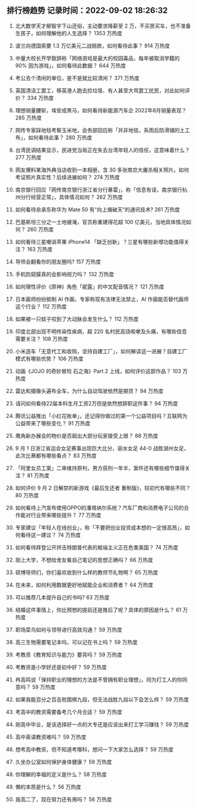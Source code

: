 
## 排行榜趋势 记录时间：2022-09-02 18:26:32
  
  1. 北大数学天才柳智宇下山还俗，主动要求降薪至 2 万，不买房买车，也不准备生孩子，如何理解他的人生选择？ 1353 万热度
    
  2. 波兰向德国索要 1.3 万亿美元二战赔款，如何看待此事？ 914 万热度
    
  3. 中量大校长开学致辞称「网络游戏是最大的校园毒品，每年被取消学籍的 90% 因为游戏」，如何看待此数据？ 644 万热度
    
  4. 考公去个清闲的单位，是不是就比较清闲？ 371 万热度
    
  5. 英国清洁工罢工，移英港人跑去捡垃圾、有人甚至大骂罢工扰民，对此如何评价？ 334 万热度
    
  6. 理想销量腰斩，埃安成黑马，如何看待新能源汽车企 2022年8月销量表现？ 285 万热度
    
  7. 网传专家踩地毯考察玉米地，会务部回应称「并非地毯，系雨后防滑铺的土工布」，如何看待此事？ 280 万热度
    
  8. 台湾民调结果显示，民进党当局正在失去台湾年轻人的信任，这意味着什么？ 277 万热度
    
  9. 网友爆料某海外典当店收到一本相册，含 30 多张南京大屠杀相关照片。如何考证照片真实性？后续进展如何？ 274 万热度
    
  10. 南京银行回应「网传南京银行浙江省分行暴雷」，称「信息有误，南京银行杭州分行经营正常」，具体情况如何？ 262 万热度
    
  11. 如何看待余承东称华为 Mate 50 有“向上捅破天”的通讯技术? 261 万热度
    
  12. 巴基斯坦三分之一土地被淹，官员称重建得花超 100 亿美元，当地具体情况如何？ 260 万热度
    
  13. 如何看待三星嘲讽苹果 iPhone14 「缺乏创新」？三星有哪些新增功能值得关注？ 163 万热度
    
  14. 导师会翻看你的朋友圈吗? 157 万热度
    
  15. 手机防窥膜真的会影响视力吗？ 132 万热度
    
  16. 如何理性评价《原神》角色「妮露」的中文配音情况？ 121 万热度
    
  17. 日本画师纷纷抵制 AI 作画，专家称现有法律无法禁止，AI 作画能否替代画师这个行业？ 112 万热度
    
  18. 如果被一只蚊子咬到了大动脉会发生什么？ 112 万热度
    
  19. 印度北部出现不明传染性疾病，超 220 名村民高烧咳嗽及头痛，有哪些信息需要关注？ 108 万热度
    
  20. 小米造车「无意代工和收购，坚持自建工厂」，如何解读这一进展？自建工厂模式有哪些优势？ 106 万热度
    
  21. 动画《JOJO 的奇妙冒险 石之海》Part.2 上线，如何评价这部作品？ 103 万热度
    
  22. 雷达和摄像头遍布全车，为什么自动驾驶依然是期货？ 94 万热度
    
  23. 请问如何看待22届本科生月工资2万但是依然想辞职这件事？ 94 万热度
    
  24. 腾讯公益推出「小红花账单」，还记得你做过的第一个公益项目吗？互联网为公益带来了哪些变化？ 91 万热度
    
  25. 鹰角新办展会的物价是否超出大部分玩家接受上限？ 88 万热度
    
  26. 9 月 1 日浙江省运会女足赛事出现巨大比分，丽水女足 44-0 战胜湖州女足，此次比赛都有哪些看点？ 83 万热度
    
  27. 「阿里女员工案」二审维持原判，男方获刑一年半，案件还有哪些细节值得关注？ 81 万热度
    
  28. 如何评价 9 月 2 日解禁的新游戏《最后生还者 重制版》，较初代有哪些不同？ 80 万热度
    
  29. 如何看待上汽宣布使用OPPO的潘塔纳尔系统？汽车厂商和消费电子公司的合作能对行业带来哪些提升？ 77 万热度
    
  30. 专家建议「年轻人在线创业」，称「不要把创业投资成本想的一定很高昂」，如何看待这一建议？ 74 万热度
    
  31. 如何看待拜登公开抨击特朗普代表的极端主义正在危害美国？ 74 万热度
    
  32. 刚上大学，不想给舍友看自己笔记的思想正确吗？ 66 万热度
    
  33. 硕博导师们，你们喜欢收到什么样的教师节礼物啊？ 65 万热度
    
  34. 在未来，如何利用数据更好地赋能企业和消费者？ 64 万热度
    
  35. 可以推荐几本提升自己的书吗? 63 万热度
    
  36. 结婚这件事情上，你比预想的提前还是推后了呢？具体的原因是什么？ 61 万热度
    
  37. 职场菜鸟如何与领导进行高效沟通？ 59 万热度
    
  38. 高三生物需要笔记本吗，可以记在书上吗？ 59 万热度
    
  39. 考教资《教育知识与能力》要背吗？ 59 万热度
    
  40. 考教资是小学好还是初中好？ 59 万热度
    
  41. 冉高鸣说「保持职业的理想的方法是不曾拥有职业理想」，同为打工人的你同意吗？ 59 万热度
    
  42. 如果我能百分之百击败围棋九段，但无法战胜九段以下会怎么样？ 59 万热度
    
  43. 考高中的教资需要备考几个月合适？ 59 万热度
    
  44. 刚高中毕业，是该选择好一点的大专还是应该出来打工学习赚钱？ 59 万热度
    
  45. 高中英语教资难吗？ 59 万热度
    
  46. 想考高中教资，但不知道考哪科，想问一下大家怎么选择？ 59 万热度
    
  47. 久坐办公室如何保护身体健康？ 59 万热度
    
  48. 你理解的幸福的定义是什么？ 58 万热度
    
  49. 懒的本质是什么？ 56 万热度
    
  50. 我高二了，现在努力还有用吗？ 56 万热度
    